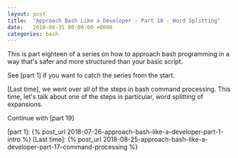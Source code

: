 ```yaml
---
layout: post
title:  "Approach Bash Like a Developer - Part 18 - Word Splitting"
date:   2018-08-31 00:00:00 +0000
categories: bash
---
```


This is part eighteen of a series on how to approach bash programming in
a way that's safer and more structured than your basic script.

See [part 1] if you want to catch the series from the start.

[Last time], we went over all of the steps in bash command processing.
This time, let's talk about one of the steps in particular, word
splitting of expansions.

Continue with [part 19]

  [part 1]:       {% post_url 2018-07-26-approach-bash-like-a-developer-part-1-intro                      %}
  [Last time]:    {% post_url 2018-08-25-approach-bash-like-a-developer-part-17-command-processing        %}
